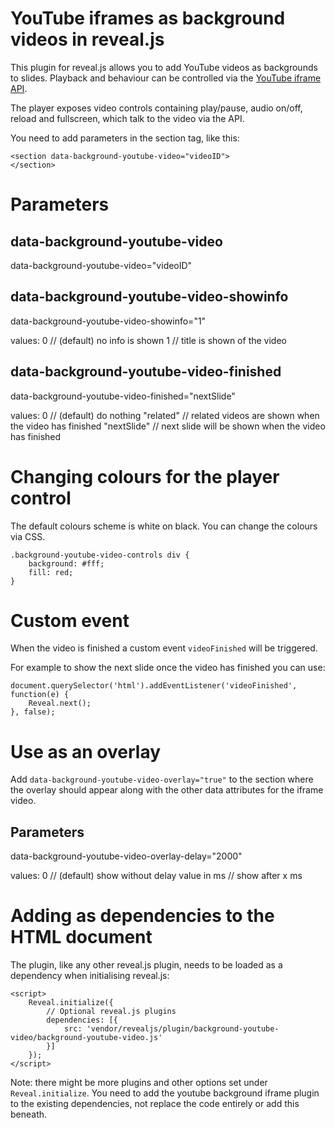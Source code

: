 # YouTube iframes as background videos in reveal.js

This plugin for reveal.js allows you to add YouTube videos as backgrounds to slides. 
Playback and behaviour can be controlled via the 
[YouTube iframe API](https://developers.google.com/youtube/iframe_api_reference).

The player exposes video controls containing play/pause, audio on/off, reload and fullscreen, which
talk to the video via the API.

You need to add parameters in the section tag, like this:

~~~
<section data-background-youtube-video="videoID">
</section>
~~~

# Parameters

## data-background-youtube-video

data-background-youtube-video="videoID"

## data-background-youtube-video-showinfo
 
data-background-youtube-video-showinfo="1" 

values:
0 // (default) no info is shown
1 // title is shown of the video

## data-background-youtube-video-finished

data-background-youtube-video-finished="nextSlide"

values:
0 // (default) do nothing
"related" // related videos are shown when the video has finished
"nextSlide" // next slide will be shown  when the video has finished

# Changing colours for the player control

The default colours scheme is white on black. You can change the colours
via CSS.

~~~
.background-youtube-video-controls div { 
    background: #fff; 
    fill: red;
}
~~~

# Custom event 

When the video is finished a custom event ```videoFinished``` will be triggered.

For example to show the next slide once the video has finished you can use:
~~~
document.querySelector('html').addEventListener('videoFinished', function(e) {
    Reveal.next();
}, false);
~~~

# Use as an overlay

Add ```data-background-youtube-video-overlay="true"``` to the section where the overlay should appear along with the other data attributes for the iframe video.

## Parameters

data-background-youtube-video-overlay-delay="2000"

values:
0 // (default) show without delay
value in ms // show after x ms

# Adding as dependencies to the HTML document

The plugin, like any other reveal.js plugin, needs to be loaded as a dependency
when initialising reveal.js:
~~~
<script>
    Reveal.initialize({
        // Optional reveal.js plugins
        dependencies: [{
            src: 'vendor/revealjs/plugin/background-youtube-video/background-youtube-video.js'
        }]
    });
</script>
~~~
Note: there might be more plugins and other options set under `Reveal.initialize`. You need to add the 
youtube background iframe plugin to the existing dependencies, not replace the code entirely or add
this beneath.
